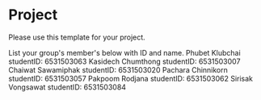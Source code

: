 Project
=============
Please use this template for your project.

List your group's member's below with ID and name.
Phubet Klubchai studentID: 6531503063
Kasidech  Chumthong studentID: 6531503007
Chaiwat Sawamiphak studentID: 6531503020
Pachara Chinnikorn studentID: 6531503057
Pakpoom Rodjana studentID: 6531503062
Sirisak Vongsawat studentID: 6531503084 

 


